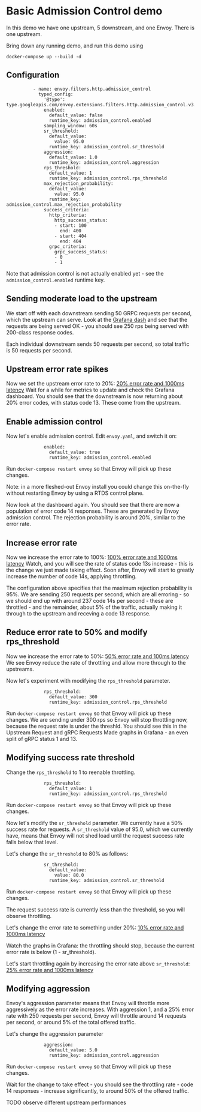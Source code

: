 # Basic Admission Control demo

In this demo we have one upstream, 5 downstream, and one Envoy.
There is one upstream. 

Bring down any running demo, and run this demo using 

```
docker-compose up --build -d 
```

## Configuration

```
          - name: envoy.filters.http.admission_control
            typed_config:
              '@type': type.googleapis.com/envoy.extensions.filters.http.admission_control.v3.AdmissionControl
              enabled:
                default_value: false
                runtime_key: admission_control.enabled
              sampling_window: 60s
              sr_threshold:
                default_value:
                  value: 95.0
                runtime_key: admission_control.sr_threshold
              aggression:
                default_value: 1.0
                runtime_key: admission_control.aggression
              rps_threshold:
                default_value: 1
                runtime_key: admission_control.rps_threshold
              max_rejection_probability:
                default_value:
                  value: 95.0
                runtime_key: admission_control.max_rejection_probability
              success_criteria:
                http_criteria:
                  http_success_status:
                  - start: 100
                    end: 400
                  - start: 404
                    end: 404
                grpc_criteria:
                  grpc_success_status:
                  - 0
                  - 1
```

Note that admission control is not actually enabled yet - see the `admission_control.enabled` runtime key.

## Sending moderate load to the upstream

We start off with each downstream sending 50 GRPC requests per second, which the upstream can serve.
Look at the [Grafana dash](http://localhost:3000/d/workshop/load-management-workshop?orgId=1&refresh=5s) and see 
that the requests are being served OK - you should see 250 rps being served with 200-class response codes.

Each individual downstream sends 50 requests per second, so total traffic is 50 requests per second.

## Upstream error rate spikes 

Now we set the upstream error rate to 20%: [20% error rate and 1000ms latency](http://localhost:9092/config?latency=100&error_rate=0.2)
Wait for a while for metrics to update and check the Grafana dashboard. You should see that the downstream is now returning about 20% error codes, with status code 13.
These come from the upstream. 

## Enable admission control 

Now let's enable admission control.
Edit `envoy.yaml`, and switch it on:

```
              enabled:
                default_value: true
                runtime_key: admission_control.enabled
```

Run `docker-compose restart envoy` so that Envoy will pick up these changes.

Note: in a more fleshed-out Envoy install you could change this on-the-fly without restarting Envoy by using a RTDS control plane. 

Now look at the dashboard again. You should see that there are now a population of error code 14 responses.
These are generated by Envoy admission control.
The rejection probability is around 20%, similar to the error rate.

## Increase error rate

Now we increase the error rate to 100%: [100% error rate and 1000ms latency](http://localhost:9092/config?latency=100&error_rate=1.0)
Watch, and you will see the rate of status code 13s increase - this is the change we just made taking effect.
Soon after, Envoy will start to greatly increase the number of code 14s, applying throttling.

The configuration above specifies that the maximum rejection probability is 95%. 
We are sending 250 requests per second, which are all erroring - so we should end up with around 237 code 14s per second - these are throttled - and the remainder, 
about 5% of the traffic, actually making it through to the upstream and receving a code 13 response.

## Reduce error rate to 50% and modify rps_threshold

Now we increase the error rate to 50%: [50% error rate and 100ms latency](http://localhost:9092/config?latency=100&error_rate=0.5)
We see Envoy reduce the rate of throttling and allow more through to the upstreams. 

Now let's experiment with modifying the `rps_threshold` parameter.

```
              rps_threshold:
                default_value: 300
                runtime_key: admission_control.rps_threshold
```

Run `docker-compose restart envoy` so that Envoy will pick up these changes.
We are sending under 300 rps so Envoy will stop throttling now, because the request rate is under the threshld. 
You should see this in the Upstream Request and gRPC Requests Made graphs in Grafana - an even split of gRPC status 1 and 13.

## Modifying success rate threshold

Change the `rps_threshold` to 1 to reenable throttling.

```
              rps_threshold:
                default_value: 1
                runtime_key: admission_control.rps_threshold
```

Run `docker-compose restart envoy` so that Envoy will pick up these changes.


Now let's modify the `sr_threshold` parameter. We currently have a 50% success rate for requests.
A `sr_threshold` value of 95.0, which we currently have, means that Envoy will not shed load until the request success rate falls below that level.

Let's change the `sr_threshold` to 80% as follows:

```
              sr_threshold:
                default_value:
                  value: 80.0
                runtime_key: admission_control.sr_threshold
```

Run `docker-compose restart envoy` so that Envoy will pick up these changes.

The request success rate is currently less than the threshold, so you will observe throttling.

Let's change the error rate to something under 20%: [10% error rate and 1000ms latency](http://localhost:9092/config?latency=100&error_rate=0.1)

Watch the graphs in Grafana: the throttling should stop, because the current error rate is below (1 - sr_threshold).

 Let's start throttling again by increasing the error rate above `sr_threshold`: [25% error rate and 1000ms latency](http://localhost:9092/config?latency=100&error_rate=0.25)

## Modifying aggression

Envoy's aggression parameter means that Envoy will throttle more aggressively as the error rate increases.
With aggression 1, and a 25% error rate with 250 requests per second, Envoy will throttle around 14 requests per second, or around 5% of the total offered traffic.

Let's change the aggression parameter 

```
              aggression:
                default_value: 5.0
                runtime_key: admission_control.aggression
```

Run `docker-compose restart envoy` so that Envoy will pick up these changes.

Wait for the change to take effect - you should see the throttling rate - code 14 responses - increase significantly, to around 50% of the offered traffic.

TODO observe different upstream performances
